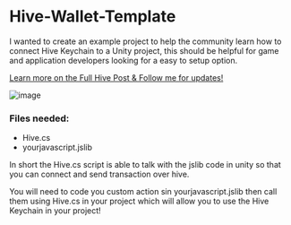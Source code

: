 # Hive-Wallet-Template
I wanted to create an example project to help the community learn how to connect Hive Keychain to a Unity project, this should be helpful for game and application developers looking for a easy to setup option.


[Learn more on the Full Hive Post & Follow me for updates!](https://peakd.com/hivedevs/@crypt0gnome/introducing-hive-keychain-for-unity?ref=crypt0gnome)


![image](https://user-images.githubusercontent.com/33667144/205946681-6c00768f-f1fc-49b1-b7df-e0230effe545.png)


### Files needed:
- Hive.cs
- yourjavascript.jslib


In short the Hive.cs script is able to talk with the jslib code in unity so that you can connect and send transaction over hive.

You will need to code you custom action sin yourjavascript.jslib then call them using Hive.cs in your project which will allow you to use the Hive Keychain in your project!


